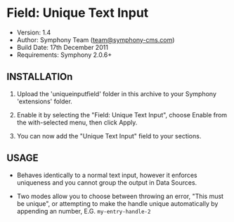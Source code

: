 # Field: Unique Text Input

- Version: 1.4
- Author: Symphony Team (team@symphony-cms.com)
- Build Date: 17th December 2011
- Requirements: Symphony 2.0.6+


## INSTALLATIOn

1. Upload the 'uniqueinputfield' folder in this archive to your Symphony 'extensions' folder.

2. Enable it by selecting the "Field: Unique Text Input", choose Enable from the with-selected menu, then click Apply.

3. You can now add the "Unique Text Input" field to your sections.


## USAGE

- Behaves identically to a normal text input, however it enforces uniqueness and you cannot group the output in Data Sources.

- Two modes allow you to choose between throwing an error, "This must be unique", or attempting to make the handle unique automatically by appending an number, E.G. `my-entry-handle-2`
